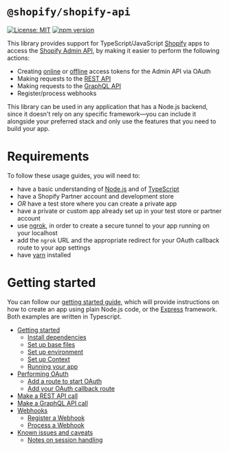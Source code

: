 # `@shopify/shopify-api`

<!-- ![Build Status]() -->
[![License: MIT](https://img.shields.io/badge/License-MIT-green.svg)](LICENSE.md)
[![npm version](https://badge.fury.io/js/%40shopify%2Fshopify-api.svg)](https://badge.fury.io/js/%40shopify%2Fshopify-api)

This library provides support for TypeScript/JavaScript [Shopify](https://www.shopify.com) apps to access the [Shopify Admin API](https://shopify.dev/docs/admin-api), by making it easier to perform the following actions:

- Creating [online](https://shopify.dev/concepts/about-apis/authentication#online-access) or [offline](https://shopify.dev/concepts/about-apis/authentication#offline-access) access tokens for the Admin API via OAuth
- Making requests to the [REST API](https://shopify.dev/docs/admin-api/rest/reference)
- Making requests to the [GraphQL API](https://shopify.dev/docs/admin-api/graphql/reference)
- Register/process webhooks

This library can be used in any application that has a Node.js backend, since it doesn't rely on any specific framework—you can include it alongside your preferred stack and only use the features that you need to build your app.

# Requirements

To follow these usage guides, you will need to:
- have a basic understanding of [Node.js](https://nodejs.org) and of [TypeScript](https://typescriptlang.org)
- have a Shopify Partner account and development store
- _OR_ have a test store where you can create a private app
- have a private or custom app already set up in your test store or partner account
- use [ngrok](https://ngrok.com), in order to create a secure tunnel to your app running on your localhost
- add the `ngrok` URL and the appropriate redirect for your OAuth callback route to your app settings
- have [yarn](https://yarnpkg.com) installed

<!-- Make sure this section is in sync with docs/index.md -->
# Getting started

You can follow our [getting started guide](docs/index.md), which will provide instructions on how to create an app using plain Node.js code, or the [Express](https://expressjs.com/) framework. Both examples are written in Typescript.

- [Getting started](docs/getting_started.md)
  - [Install dependencies](docs/getting_started.md#install-dependencies)
  - [Set up base files](docs/getting_started.md#set-up-base-files)
  - [Set up environment](docs/getting_started.md#set-up-environment)
  - [Set up Context](docs/getting_started.md#set-up-context)
  - [Running your app](docs/getting_started.md#running-your-app)
- [Performing OAuth](docs/usage/oauth.md)
  - [Add a route to start OAuth](docs/usage/oauth.md#add-a-route-to-start-oauth)
  - [Add your OAuth callback route](docs/usage/oauth.md#add-your-oauth-callback-route)
- [Make a REST API call](docs/usage/rest.md)
- [Make a GraphQL API call](docs/usage/graphql.md)
- [Webhooks](docs/usage/webhooks.md)
  - [Register a Webhook](docs/usage/webhooks.md#register-a-webhook)
  - [Process a Webhook](docs/usage/webhooks.md#process-a-webhook)
- [Known issues and caveats](docs/issues.md)
  - [Notes on session handling](docs/issues.md#notes-on-session-handling)
